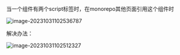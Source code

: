 当一个组件有两个script标签时，在monorepo其他页面引用这个组件时

![image-20231031102536787](https://s2.loli.net/2023/10/31/NL4BGzIO19mPUaQ.png)

解决办法：

![image-20231031102512327](https://s2.loli.net/2023/10/31/JDtINSRp6V39oEe.png)